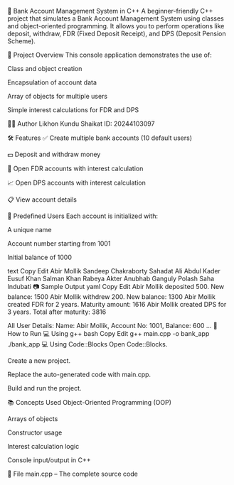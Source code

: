 💼 Bank Account Management System in C++
A beginner-friendly C++ project that simulates a Bank Account Management System using classes and object-oriented programming. It allows you to perform operations like deposit, withdraw, FDR (Fixed Deposit Receipt), and DPS (Deposit Pension Scheme).

🧾 Project Overview
This console application demonstrates the use of:

Class and object creation

Encapsulation of account data

Array of objects for multiple users

Simple interest calculations for FDR and DPS

👨‍💻 Author
Likhon Kundu Shaikat
ID: 20244103097

🛠️ Features
✅ Create multiple bank accounts (10 default users)

💵 Deposit and withdraw money

🏦 Open FDR accounts with interest calculation

📈 Open DPS accounts with interest calculation

📋 View account details

📌 Predefined Users
Each account is initialized with:

A unique name

Account number starting from 1001

Initial balance of 1000

text
Copy
Edit
Abir Mollik
Sandeep Chakraborty
Sahadat Ali
Abdul Kader
Eusuf Khan
Salman Khan
Rabeya Akter
Anubhab Ganguly
Polash Saha
Indubati
📷 Sample Output
yaml
Copy
Edit
Abir Mollik deposited 500. New balance: 1500
Abir Mollik withdrew 200. New balance: 1300
Abir Mollik created FDR for 2 years. Maturity amount: 1616
Abir Mollik created DPS for 3 years. Total after maturity: 3816

All User Details:
Name: Abir Mollik, Account No: 1001, Balance: 600
...
🏁 How to Run
💻 Using g++
bash
Copy
Edit
g++ main.cpp -o bank_app
./bank_app
💻 Using Code::Blocks
Open Code::Blocks.

Create a new project.

Replace the auto-generated code with main.cpp.

Build and run the project.

📚 Concepts Used
Object-Oriented Programming (OOP)

Arrays of objects

Constructor usage

Interest calculation logic

Console input/output in C++

📎 File
main.cpp – The complete source code

